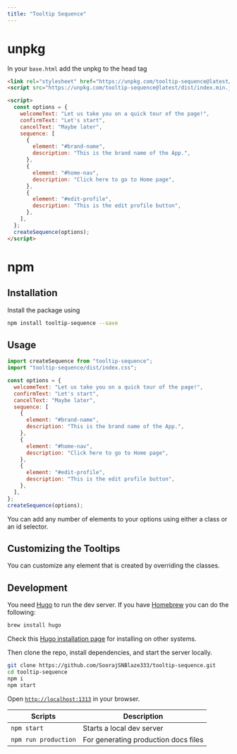 ```yaml
---
title: "Tooltip Sequence"
---
```


# unpkg

In your `base.html` add the unpkg to the head tag
```html
<link rel="stylesheet" href="https://unpkg.com/tooltip-sequence@latest/dist/index.css">
<script src="https://unpkg.com/tooltip-sequence@latest/dist/index.min.js"></script>

<script>
  const options = {
    welcomeText: "Let us take you on a quick tour of the page!",
    confirmText: "Let's start",
    cancelText: "Maybe later",
    sequence: [
      {
        element: "#brand-name",
        description: "This is the brand name of the App.",
      },
      {
        element: "#home-nav",
        description: "Click here to go to Home page",
      },
      {
        element: "#edit-profile",
        description: "This is the edit profile button",
      },
    ],
  };
  createSequence(options);
</script>
```

# npm

## Installation

Install the package using

```sh
npm install tooltip-sequence --save
```

## Usage

```js
import createSequence from "tooltip-sequence";
import "tooltip-sequence/dist/index.css";

const options = {
  welcomeText: "Let us take you on a quick tour of the page!",
  confirmText: "Let's start",
  cancelText: "Maybe later",
  sequence: [
    {
      element: "#brand-name",
      description: "This is the brand name of the App.",
    },
    {
      element: "#home-nav",
      description: "Click here to go to Home page",
    },
    {
      element: "#edit-profile",
      description: "This is the edit profile button",
    },
  ],
};
createSequence(options);
```

You can add any number of elements to your options using either a class or an id selector.

## Customizing the Tooltips

You can customize any element that is created by overriding the classes.

## Development

You need [Hugo](https://gohugo.io/) to run the dev server. If you have [Homebrew](https://brew.sh/) you can do the following:

```sh
brew install hugo
```

Check this [Hugo installation page](https://gohugo.io/getting-started/installing/) for installing on other systems.

Then clone the repo, install dependencies, and start the server locally.

```sh
git clone https://github.com/SoorajSNBlaze333/tooltip-sequence.git
cd tooltip-sequence
npm i
npm start
```

Open [`http://localhost:1313`](http://localhost:1313) in your browser.

| Scripts              | Description                          |
| -------------------- | ------------------------------------ |
| `npm start`          | Starts a local dev server            |
| `npm run production` | For generating production docs files |
